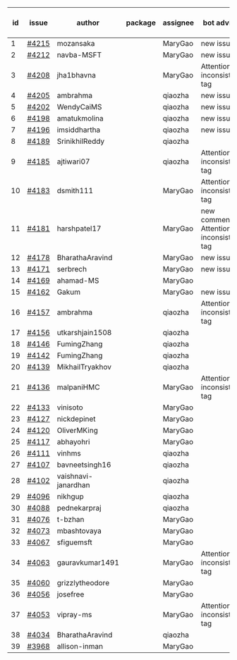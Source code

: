 | id | issue | author | package | assignee | bot advice | created date of issue | target release date | date from target |
| ------ | ------ | ------ | ------ | ------ | ------ | ------ | ------ | :-----: |
| 1 | [#4215](https://github.com/Azure/sdk-release-request/issues/4215) | mozansaka |  | MaryGao | new issue. | 05-30 | 06-23 |  |
| 2 | [#4212](https://github.com/Azure/sdk-release-request/issues/4212) | navba-MSFT |  | MaryGao | new issue. | 05-30 | 06-23 |  |
| 3 | [#4208](https://github.com/Azure/sdk-release-request/issues/4208) | jha1bhavna |  | MaryGao | Attention to inconsistent tag | 05-29 | 06-23 |  |
| 4 | [#4205](https://github.com/Azure/sdk-release-request/issues/4205) | ambrahma |  | qiaozha | new issue. | 05-26 | 06-23 |  |
| 5 | [#4202](https://github.com/Azure/sdk-release-request/issues/4202) | WendyCaiMS |  | qiaozha | new issue. | 05-25 | 06-23 |  |
| 6 | [#4198](https://github.com/Azure/sdk-release-request/issues/4198) | amatukmolina |  | qiaozha | new issue. | 05-25 | 06-23 |  |
| 7 | [#4196](https://github.com/Azure/sdk-release-request/issues/4196) | imsiddhartha |  | qiaozha | new issue. | 05-25 | 06-23 |  |
| 8 | [#4189](https://github.com/Azure/sdk-release-request/issues/4189) | SrinikhilReddy |  | qiaozha |  | 05-23 | 06-23 |  |
| 9 | [#4185](https://github.com/Azure/sdk-release-request/issues/4185) | ajtiwari07 |  | qiaozha | Attention to inconsistent tag | 05-22 | 06-23 |  |
| 10 | [#4183](https://github.com/Azure/sdk-release-request/issues/4183) | dsmith111 |  | MaryGao | Attention to inconsistent tag | 05-19 | 06-23 |  |
| 11 | [#4181](https://github.com/Azure/sdk-release-request/issues/4181) | harshpatel17 |  | MaryGao | new comment. Attention to inconsistent tag | 05-18 | 06-23 |  |
| 12 | [#4178](https://github.com/Azure/sdk-release-request/issues/4178) | BharathaAravind |  | MaryGao | new issue. | 05-18 | 06-23 |  |
| 13 | [#4171](https://github.com/Azure/sdk-release-request/issues/4171) | serbrech |  | MaryGao | new issue. | 05-18 | 06-23 |  |
| 14 | [#4169](https://github.com/Azure/sdk-release-request/issues/4169) | ahamad-MS |  | MaryGao |  | 05-16 | 06-23 |  |
| 15 | [#4162](https://github.com/Azure/sdk-release-request/issues/4162) | Gakum |  | MaryGao | new issue. | 05-14 | 06-23 |  |
| 16 | [#4157](https://github.com/Azure/sdk-release-request/issues/4157) | ambrahma |  | qiaozha | Attention to inconsistent tag | 05-11 | 05-26 |  |
| 17 | [#4156](https://github.com/Azure/sdk-release-request/issues/4156) | utkarshjain1508 |  | qiaozha |  | 05-11 | 05-26 |  |
| 18 | [#4146](https://github.com/Azure/sdk-release-request/issues/4146) | FumingZhang |  | qiaozha |  | 05-08 | 05-26 |  |
| 19 | [#4142](https://github.com/Azure/sdk-release-request/issues/4142) | FumingZhang |  | qiaozha |  | 05-08 | 05-26 |  |
| 20 | [#4139](https://github.com/Azure/sdk-release-request/issues/4139) | MikhailTryakhov |  | qiaozha |  | 05-07 | 05-26 |  |
| 21 | [#4136](https://github.com/Azure/sdk-release-request/issues/4136) | malpaniHMC |  | MaryGao | Attention to inconsistent tag | 05-05 | 05-26 |  |
| 22 | [#4133](https://github.com/Azure/sdk-release-request/issues/4133) | vinisoto |  | MaryGao |  | 05-05 | 05-26 |  |
| 23 | [#4127](https://github.com/Azure/sdk-release-request/issues/4127) | nickdepinet |  | MaryGao |  | 05-04 | 05-26 |  |
| 24 | [#4120](https://github.com/Azure/sdk-release-request/issues/4120) | OliverMKing |  | MaryGao |  | 05-01 | 05-26 |  |
| 25 | [#4117](https://github.com/Azure/sdk-release-request/issues/4117) | abhayohri |  | MaryGao |  | 05-01 | 05-26 |  |
| 26 | [#4111](https://github.com/Azure/sdk-release-request/issues/4111) | vinhms |  | qiaozha |  | 04-28 | 05-26 |  |
| 27 | [#4107](https://github.com/Azure/sdk-release-request/issues/4107) | bavneetsingh16 |  | qiaozha |  | 04-28 | 05-26 |  |
| 28 | [#4102](https://github.com/Azure/sdk-release-request/issues/4102) | vaishnavi-janardhan |  | qiaozha |  | 04-27 | 05-26 |  |
| 29 | [#4096](https://github.com/Azure/sdk-release-request/issues/4096) | nikhgup |  | qiaozha |  | 04-26 | 05-26 |  |
| 30 | [#4088](https://github.com/Azure/sdk-release-request/issues/4088) | pednekarpraj |  | qiaozha |  | 04-25 | 05-26 |  |
| 31 | [#4076](https://github.com/Azure/sdk-release-request/issues/4076) | t-bzhan |  | MaryGao |  | 04-23 | 05-26 |  |
| 32 | [#4073](https://github.com/Azure/sdk-release-request/issues/4073) | mbashtovaya |  | MaryGao |  | 04-21 | 05-26 |  |
| 33 | [#4067](https://github.com/Azure/sdk-release-request/issues/4067) | sfiguemsft |  | MaryGao |  | 04-20 | 05-26 |  |
| 34 | [#4063](https://github.com/Azure/sdk-release-request/issues/4063) | gauravkumar1491 |  | MaryGao | Attention to inconsistent tag | 04-18 | 05-26 |  |
| 35 | [#4060](https://github.com/Azure/sdk-release-request/issues/4060) | grizzlytheodore |  | MaryGao |  | 04-18 | 05-26 |  |
| 36 | [#4056](https://github.com/Azure/sdk-release-request/issues/4056) | josefree |  | MaryGao |  | 04-18 | 05-26 |  |
| 37 | [#4053](https://github.com/Azure/sdk-release-request/issues/4053) | vipray-ms |  | MaryGao | Attention to inconsistent tag | 04-17 | 05-26 |  |
| 38 | [#4034](https://github.com/Azure/sdk-release-request/issues/4034) | BharathaAravind |  | qiaozha |  | 04-12 | 04-28 |  |
| 39 | [#3968](https://github.com/Azure/sdk-release-request/issues/3968) | allison-inman |  | MaryGao |  | 03-22 | 04-28 |  |
